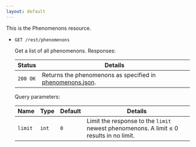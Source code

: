 ```yaml
---
layout: default
---
```


This is the Phenomenons resource.

*   `GET /rest/phenomenons`

    Get a list of all phenomenons. Responses:

    | Status             | Details
    |--------------------|--------
    | `200 OK`           | Returns the phenomenons as specified in [phenomenons.json].

    Query parameters:

    | Name    | Type  | Default | Details
    |---------|-------|---------|--------
    | `limit` | `int` | `0`     | Limit the response to the `limit` newest phenomenons. A limit &le; 0 results in no limit.



[phenomenon.json]:        https://github.com/enviroCar/enviroCar-server/blob/master/rest/src/main/resources/schema/phenomenon.json "phenomenon.json"
[phenomenons.json]:        https://github.com/enviroCar/enviroCar-server/blob/master/rest/src/main/resources/schema/phenomenons.json "phenomenons.json"
[phenomenon.create.json]:        https://github.com/enviroCar/enviroCar-server/blob/master/rest/src/main/resources/schema/phenomenons.json "phenomenon.create.json"
